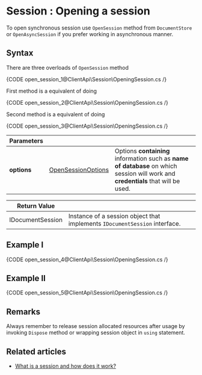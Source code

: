 # Session : Opening a session

To open synchronous session use `OpenSession` method from `DocumentStore` or `OpenAsyncSession` if you prefer working in asynchronous manner.

## Syntax

There are three overloads of `OpenSession` method

{CODE open_session_1@ClientApi\Session\OpeningSession.cs /}

First method is a equivalent of doing

{CODE open_session_2@ClientApi\Session\OpeningSession.cs /}

Second method is a equivalent of doing

{CODE open_session_3@ClientApi\Session\OpeningSession.cs /}

| Parameters | | |
| ------------- | ------------- | ----- |
| **options** | [OpenSessionOptions](../../glossary/open-session-options) | Options **containing** information such as **name of database** on which session will work and **credentials** that will be used. |

| Return Value | |
| ------------- | ----- |
| IDocumentSession | Instance of a session object that implements `IDocumentSession` interface. |

## Example I

{CODE open_session_4@ClientApi\Session\OpeningSession.cs /}

## Example II

{CODE open_session_5@ClientApi\Session\OpeningSession.cs /}

## Remarks

Always remember to release session allocated resources after usage by invoking `Dispose` method or wrapping session object in `using` statement.

## Related articles

- [What is a session and how does it work?](./what-is-a-session-and-how-does-it-work)  